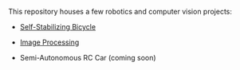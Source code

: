 This repository houses a few robotics and computer vision projects:

* [Self-Stabilizing Bicycle](https://github.com/Ebaker310/Robotics-and-Computer-Vision/tree/master/01%20Intro%20to%20Robotics/Final%20Project)

* [Image Processing](https://github.com/Ebaker310/Robotics-and-Computer-Vision/tree/master/02%20Robotic%20Systems/Assignments)

* Semi-Autonomous RC Car (coming soon)


